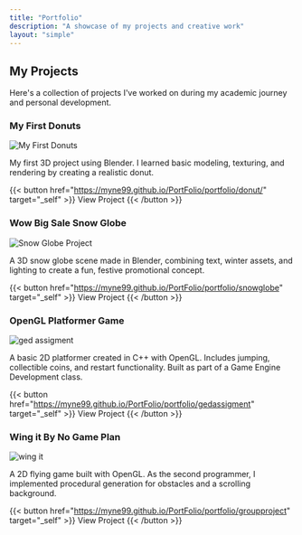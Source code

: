 ```yaml
---
title: "Portfolio"
description: "A showcase of my projects and creative work"
layout: "simple"
---
```


## My Projects

Here's a collection of projects I've worked on during my academic journey and personal development.

### My First Donuts

![My First Donuts](/img/portfolio/donut.png)

My first 3D project using Blender. I learned basic modeling, texturing, and rendering by creating a realistic donut.

{{< button href="https://myne99.github.io/PortFolio/portfolio/donut/" target="_self" >}}
View Project
{{< /button >}}

### Wow Big Sale Snow Globe

![Snow Globe Project](/img/portfolio/wbs_snowglobe.png)

A 3D snow globe scene made in Blender, combining text, winter assets, and lighting to create a fun, festive promotional concept.

{{< button href="https://myne99.github.io/PortFolio/portfolio/snowglobe" target="_self" >}}
View Project
{{< /button >}}


### OpenGL Platformer Game

![ged assigment](/img/portfolio/Screenshot.png)

A basic 2D platformer created in C++ with OpenGL. Includes jumping, collectible coins, and restart functionality. Built as part of a Game Engine Development class.

{{< button href="https://myne99.github.io/PortFolio/portfolio/gedassigment" target="_self" >}}
View Project
{{< /button >}}

### Wing it By No Game Plan

![wing it](/img/portfolio/Screenshot2.png)

A 2D flying game built with OpenGL. As the second programmer, I implemented procedural generation for obstacles and a scrolling background.

{{< button href="https://myne99.github.io/PortFolio/portfolio/groupproject" target="_self" >}}
View Project
{{< /button >}}
